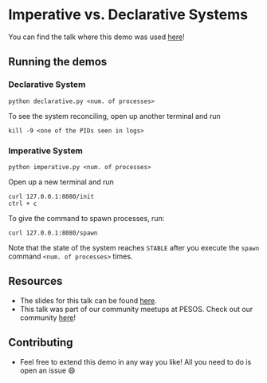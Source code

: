 # Imperative vs. Declarative Systems

You can find the talk where this demo was used [here](https://www.youtube.com/watch?v=nz99WrdgRuA&feature=youtu.be)!

## Running the demos

### Declarative System

```
python declarative.py <num. of processes>
```
To see the system reconciling, open up another terminal and run
```
kill -9 <one of the PIDs seen in logs>
```

### Imperative System
```
python imperative.py <num. of processes>
```

Open up a new terminal and run
```
curl 127.0.0.1:8080/init
ctrl + c
```

To give the command to spawn processes, run:
```
curl 127.0.0.1:8080/spawn
```

Note that the state of the system reaches `STABLE` after you execute the `spawn` command `<num. of processes>` times. 

## Resources
- The slides for this talk can be found [here](https://github.com/MadhavJivrajani/pesos-imperative-declarative/blob/main/assets/Imperative%20vs%20Declarative%20Systems.pdf).
- This talk was part of our community meetups at PESOS. Check out our community [here](https://pesos.github.io/)!

## Contributing
- Feel free to extend this demo in any way you like! All you need to do is open an issue :smile: